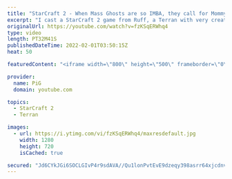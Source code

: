 ```yaml
---
title: "StarCraft 2 - When Mass Ghosts are so IMBA, they call for Mommy | Diamond in the Ruff #62"
excerpt: "I cast a StarCraft 2 game from Ruff, a Terran with very creative gameplay. How will he ruff up his Protoss opponent? Using Mass Ghosts!  💎 Diamond in the Ruff: https://www.youtube.com/playlist?list=PLFUDU8AOevUfdEq20wYq8Sm9z3sc1yn0l 💎 Follow Ruff: https://www.twitch.tv/ruff_stuff_tv | https://www.youtube.com/ruff_stuff"
originalUrl: https://youtube.com/watch?v=fzKSqERWhq4
type: video
length: PT32M41S
publishedDateTime: 2022-02-01T03:50:15Z
heat: 50

featuredContent: "<iframe width=\"800\" height=\"500\" frameborder=\"0\" src=\"https://www.youtube.com/embed/fzKSqERWhq4\" allow=\"accelerometer; autoplay; encrypted-media; gyroscope; picture-in-picture\" allowfullscreen></iframe>"

provider:
  name: PiG
  domain: youtube.com

topics:
  - StarCraft 2
  - Terran

images:
  - url: https://i.ytimg.com/vi/fzKSqERWhq4/maxresdefault.jpg
    width: 1280
    height: 720
    isCached: true

secured: "Jd6CYkJGi6SOCLGIvP4r9sdAVA//Qu1lonPvtEvE9dzeqy398asrr64xjcdnvQoGLfQQc/e6Ag9R2/Xm02ur2wShmyeSxri3EjLzW1ZHHz4qL0KYKXNYdW1Iz48CvHI2CmBVR+FRu55tXh+14zBj/Okv7mmVMp+S6uSekgpjKlvT2ooMc2Vu5eZ9h5EMYAWH0/UwJgYVoUzfjPKaS02D4imgAi/v62dGl8sJaTWmYIv79zVLkqMIIeP5ql1MXArC2ih+GdoLE/rpR0HsfX3U+AUtZaQiks269Vn5pGqCw8zmAZydNpLraApXGvxzzy39gRvov/lNYroz8uOG0DWTyd9bnDZFYKb3WKpGc6ChW93Jj+l6amoPeh4BCFJGGKKFhfbC4Utmy4MG2FqSiR4AZ0vcnWXvAzjohj+UmpptAIM=;UpXhrqbnRJeIJ1thFRyU9A=="
---
```


